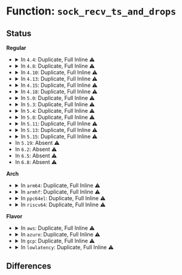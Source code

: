 # Function: <code>sock_recv_ts_and_drops</code>

## Status
<b>Regular</b>
<ul>
<li>
<details>
<summary>In <code>4.4</code>: Duplicate, Full Inline ⚠️</summary>

**Collision:** Static Duplication

**Inline:** Full

**Transformation:** False

**Instances:**

```
In net/ipv4/raw.c (ffffffff817845f8)
Location: include/net/sock.h:2165
Inline: True
Inline callers:
  - net/ipv4/raw.c:raw_recvmsg
```
```
In net/ipv4/udp.c (ffffffff817884c3)
Location: include/net/sock.h:2165
Inline: True
Inline callers:
  - net/ipv4/udp.c:udp_recvmsg
```
```
In net/ipv6/udp.c (ffffffff817e2e52)
Location: include/net/sock.h:2165
Inline: True
Inline callers:
  - net/ipv6/udp.c:udpv6_recvmsg
```
```
In net/ipv6/raw.c (ffffffff817e577e)
Location: include/net/sock.h:2165
Inline: True
Inline callers:
  - net/ipv6/raw.c:rawv6_recvmsg
```
```
In net/packet/af_packet.c (ffffffff8180446f)
Location: include/net/sock.h:2165
Inline: True
Inline callers:
  - net/packet/af_packet.c:packet_recvmsg
```
</details>
</li>
<li>
<details>
<summary>In <code>4.8</code>: Duplicate, Full Inline ⚠️</summary>

**Collision:** Static Duplication

**Inline:** Full

**Transformation:** False

**Instances:**

```
In net/ipv4/raw.c (ffffffff817f1bb8)
Location: include/net/sock.h:2145
Inline: True
Inline callers:
  - net/ipv4/raw.c:raw_recvmsg
```
```
In net/ipv4/udp.c (ffffffff817f5d7d)
Location: include/net/sock.h:2145
Inline: True
Inline callers:
  - net/ipv4/udp.c:udp_recvmsg
```
```
In net/ipv6/udp.c (ffffffff8185131d)
Location: include/net/sock.h:2145
Inline: True
Inline callers:
  - net/ipv6/udp.c:udpv6_recvmsg
```
```
In net/ipv6/raw.c (ffffffff81853a36)
Location: include/net/sock.h:2145
Inline: True
Inline callers:
  - net/ipv6/raw.c:rawv6_recvmsg
```
```
In net/packet/af_packet.c (ffffffff818784e6)
Location: include/net/sock.h:2145
Inline: True
Inline callers:
  - net/packet/af_packet.c:packet_recvmsg
```
</details>
</li>
<li>
<details>
<summary>In <code>4.10</code>: Duplicate, Full Inline ⚠️</summary>

**Collision:** Static Duplication

**Inline:** Full

**Transformation:** False

**Instances:**

```
In net/ipv4/raw.c (ffffffff818229a8)
Location: include/net/sock.h:2212
Inline: True
Inline callers:
  - net/ipv4/raw.c:raw_recvmsg
```
```
In net/ipv4/udp.c (ffffffff818270c2)
Location: include/net/sock.h:2212
Inline: True
Inline callers:
  - net/ipv4/udp.c:udp_recvmsg
```
```
In net/ipv6/udp.c (ffffffff81883170)
Location: include/net/sock.h:2212
Inline: True
Inline callers:
  - net/ipv6/udp.c:udpv6_recvmsg
```
```
In net/ipv6/raw.c (ffffffff81885746)
Location: include/net/sock.h:2212
Inline: True
Inline callers:
  - net/ipv6/raw.c:rawv6_recvmsg
```
```
In net/packet/af_packet.c (ffffffff818acd3c)
Location: include/net/sock.h:2212
Inline: True
Inline callers:
  - net/packet/af_packet.c:packet_recvmsg
```
</details>
</li>
<li>
<details>
<summary>In <code>4.13</code>: Duplicate, Full Inline ⚠️</summary>

**Collision:** Static Duplication

**Inline:** Full

**Transformation:** False

**Instances:**

```
In net/ipv4/raw.c (ffffffff818435df)
Location: include/net/sock.h:2237
Inline: True
Inline callers:
  - net/ipv4/raw.c:raw_recvmsg
```
```
In net/ipv4/udp.c (ffffffff81847208)
Location: include/net/sock.h:2237
Inline: True
Inline callers:
  - net/ipv4/udp.c:udp_recvmsg
```
```
In net/ipv6/udp.c (ffffffff818a7fd7)
Location: include/net/sock.h:2237
Inline: True
Inline callers:
  - net/ipv6/udp.c:udpv6_recvmsg
```
```
In net/ipv6/raw.c (ffffffff818abb0d)
Location: include/net/sock.h:2237
Inline: True
Inline callers:
  - net/ipv6/raw.c:rawv6_recvmsg
```
```
In net/packet/af_packet.c (ffffffff818d5374)
Location: include/net/sock.h:2237
Inline: True
Inline callers:
  - net/packet/af_packet.c:packet_recvmsg
```
</details>
</li>
<li>
<details>
<summary>In <code>4.15</code>: Duplicate, Full Inline ⚠️</summary>

**Collision:** Static Duplication

**Inline:** Full

**Transformation:** False

**Instances:**

```
In net/ipv4/raw.c (ffffffff818c2fbf)
Location: include/net/sock.h:2251
Inline: True
Inline callers:
  - net/ipv4/raw.c:raw_recvmsg
```
```
In net/ipv4/udp.c (ffffffff818c6c68)
Location: include/net/sock.h:2251
Inline: True
Inline callers:
  - net/ipv4/udp.c:udp_recvmsg
```
```
In net/ipv6/udp.c (ffffffff8192aa87)
Location: include/net/sock.h:2251
Inline: True
Inline callers:
  - net/ipv6/udp.c:udpv6_recvmsg
```
```
In net/ipv6/raw.c (ffffffff8192e6cd)
Location: include/net/sock.h:2251
Inline: True
Inline callers:
  - net/ipv6/raw.c:rawv6_recvmsg
```
```
In net/packet/af_packet.c (ffffffff81959e24)
Location: include/net/sock.h:2251
Inline: True
Inline callers:
  - net/packet/af_packet.c:packet_recvmsg
```
</details>
</li>
<li>
<details>
<summary>In <code>4.18</code>: Duplicate, Full Inline ⚠️</summary>

**Collision:** Static Duplication

**Inline:** Full

**Transformation:** False

**Instances:**

```
In net/ipv4/raw.c (ffffffff81918acc)
Location: include/net/sock.h:2258
Inline: True
Inline callers:
  - net/ipv4/raw.c:raw_recvmsg
```
```
In net/ipv4/udp.c (ffffffff8191d318)
Location: include/net/sock.h:2258
Inline: True
Inline callers:
  - net/ipv4/udp.c:udp_recvmsg
```
```
In net/ipv6/udp.c (ffffffff81982da0)
Location: include/net/sock.h:2258
Inline: True
Inline callers:
  - net/ipv6/udp.c:udpv6_recvmsg
```
```
In net/ipv6/raw.c (ffffffff8198765d)
Location: include/net/sock.h:2258
Inline: True
Inline callers:
  - net/ipv6/raw.c:rawv6_recvmsg
```
```
In net/packet/af_packet.c (ffffffff819aef77)
Location: include/net/sock.h:2258
Inline: True
Inline callers:
  - net/packet/af_packet.c:packet_recvmsg
```
</details>
</li>
<li>
<details>
<summary>In <code>5.0</code>: Duplicate, Full Inline ⚠️</summary>

**Collision:** Static Duplication

**Inline:** Full

**Transformation:** False

**Instances:**

```
In net/ipv4/raw.c (ffffffff81947299)
Location: include/net/sock.h:2372
Inline: True
Inline callers:
  - net/ipv4/raw.c:raw_recvmsg
```
```
In net/ipv4/udp.c (ffffffff8194b8c8)
Location: include/net/sock.h:2372
Inline: True
Inline callers:
  - net/ipv4/udp.c:udp_recvmsg
```
```
In net/ipv6/udp.c (ffffffff819b9466)
Location: include/net/sock.h:2372
Inline: True
Inline callers:
  - net/ipv6/udp.c:udpv6_recvmsg
```
```
In net/ipv6/raw.c (ffffffff819bdc6e)
Location: include/net/sock.h:2372
Inline: True
Inline callers:
  - net/ipv6/raw.c:rawv6_recvmsg
```
```
In net/packet/af_packet.c (ffffffff819e5944)
Location: include/net/sock.h:2372
Inline: True
Inline callers:
  - net/packet/af_packet.c:packet_recvmsg
```
</details>
</li>
<li>
<details>
<summary>In <code>5.3</code>: Duplicate, Full Inline ⚠️</summary>

**Collision:** Static Duplication

**Inline:** Full

**Transformation:** False

**Instances:**

```
In net/ipv4/raw.c (ffffffff819ab919)
Location: include/net/sock.h:2378
Inline: True
Inline callers:
  - net/ipv4/raw.c:raw_recvmsg
```
```
In net/ipv4/udp.c (ffffffff819aff9f)
Location: include/net/sock.h:2378
Inline: True
Inline callers:
  - net/ipv4/udp.c:udp_recvmsg
```
```
In net/ipv6/udp.c (ffffffff81a27f43)
Location: include/net/sock.h:2378
Inline: True
Inline callers:
  - net/ipv6/udp.c:udpv6_recvmsg
```
```
In net/ipv6/raw.c (ffffffff81a2c754)
Location: include/net/sock.h:2378
Inline: True
Inline callers:
  - net/ipv6/raw.c:rawv6_recvmsg
```
```
In net/packet/af_packet.c (ffffffff81a55371)
Location: include/net/sock.h:2378
Inline: True
Inline callers:
  - net/packet/af_packet.c:packet_recvmsg
```
</details>
</li>
<li>
<details>
<summary>In <code>5.4</code>: Duplicate, Full Inline ⚠️</summary>

**Collision:** Static Duplication

**Inline:** Full

**Transformation:** False

**Instances:**

```
In net/ipv4/raw.c (ffffffff819e25e9)
Location: include/net/sock.h:2399
Inline: True
Inline callers:
  - net/ipv4/raw.c:raw_recvmsg
```
```
In net/ipv4/udp.c (ffffffff819e6c3c)
Location: include/net/sock.h:2399
Inline: True
Inline callers:
  - net/ipv4/udp.c:udp_recvmsg
```
```
In net/ipv6/udp.c (ffffffff81a5e9ac)
Location: include/net/sock.h:2399
Inline: True
Inline callers:
  - net/ipv6/udp.c:udpv6_recvmsg
```
```
In net/ipv6/raw.c (ffffffff81a63294)
Location: include/net/sock.h:2399
Inline: True
Inline callers:
  - net/ipv6/raw.c:rawv6_recvmsg
```
```
In net/packet/af_packet.c (ffffffff81a8c441)
Location: include/net/sock.h:2399
Inline: True
Inline callers:
  - net/packet/af_packet.c:packet_recvmsg
```
</details>
</li>
<li>
<details>
<summary>In <code>5.8</code>: Duplicate, Full Inline ⚠️</summary>

**Collision:** Static Duplication

**Inline:** Full

**Transformation:** False

**Instances:**

```
In net/ipv4/raw.c (ffffffff81ad0429)
Location: include/net/sock.h:2451
Inline: True
Inline callers:
  - net/ipv4/raw.c:raw_recvmsg
```
```
In net/ipv4/udp.c (ffffffff81ad448a)
Location: include/net/sock.h:2451
Inline: True
Inline callers:
  - net/ipv4/udp.c:udp_recvmsg
```
```
In net/ipv6/udp.c (ffffffff81b57f12)
Location: include/net/sock.h:2451
Inline: True
Inline callers:
  - net/ipv6/udp.c:udpv6_recvmsg
```
```
In net/ipv6/raw.c (ffffffff81b5c1e4)
Location: include/net/sock.h:2451
Inline: True
Inline callers:
  - net/ipv6/raw.c:rawv6_recvmsg
```
```
In net/packet/af_packet.c (ffffffff81b87811)
Location: include/net/sock.h:2451
Inline: True
Inline callers:
  - net/packet/af_packet.c:packet_recvmsg
```
</details>
</li>
<li>
<details>
<summary>In <code>5.11</code>: Duplicate, Full Inline ⚠️</summary>

**Collision:** Static Duplication

**Inline:** Full

**Transformation:** False

**Instances:**

```
In net/ipv4/raw.c (ffffffff81adc439)
Location: include/net/sock.h:2472
Inline: True
Inline callers:
  - net/ipv4/raw.c:raw_recvmsg
```
```
In net/ipv4/udp.c (ffffffff81ae09f1)
Location: include/net/sock.h:2472
Inline: True
Inline callers:
  - net/ipv4/udp.c:udp_recvmsg
```
```
In net/ipv6/udp.c (ffffffff81b665c6)
Location: include/net/sock.h:2472
Inline: True
Inline callers:
  - net/ipv6/udp.c:udpv6_recvmsg
```
```
In net/ipv6/raw.c (ffffffff81b6a8d4)
Location: include/net/sock.h:2472
Inline: True
Inline callers:
  - net/ipv6/raw.c:rawv6_recvmsg
```
```
In net/packet/af_packet.c (ffffffff81b972f1)
Location: include/net/sock.h:2472
Inline: True
Inline callers:
  - net/packet/af_packet.c:packet_recvmsg
```
</details>
</li>
<li>
<details>
<summary>In <code>5.13</code>: Duplicate, Full Inline ⚠️</summary>

**Collision:** Static Duplication

**Inline:** Full

**Transformation:** False

**Instances:**

```
In net/ipv4/raw.c (ffffffff81ac73ab)
Location: include/net/sock.h:2508
Inline: True
Inline callers:
  - net/ipv4/raw.c:raw_recvmsg
```
```
In net/ipv4/udp.c (ffffffff81acca9a)
Location: include/net/sock.h:2508
Inline: True
Inline callers:
  - net/ipv4/udp.c:udp_recvmsg
```
```
In net/ipv6/udp.c (ffffffff81b54747)
Location: include/net/sock.h:2508
Inline: True
Inline callers:
  - net/ipv6/udp.c:udpv6_recvmsg
```
```
In net/ipv6/raw.c (ffffffff81b58e74)
Location: include/net/sock.h:2508
Inline: True
Inline callers:
  - net/ipv6/raw.c:rawv6_recvmsg
```
```
In net/packet/af_packet.c (ffffffff81b862f1)
Location: include/net/sock.h:2508
Inline: True
Inline callers:
  - net/packet/af_packet.c:packet_recvmsg
```
</details>
</li>
<li>
<details>
<summary>In <code>5.15</code>: Duplicate, Full Inline ⚠️</summary>

**Collision:** Static Duplication

**Inline:** Full

**Transformation:** False

**Instances:**

```
In net/ipv4/raw.c (ffffffff81b85bcb)
Location: include/net/sock.h:2567
Inline: True
Inline callers:
  - net/ipv4/raw.c:raw_recvmsg
```
```
In net/ipv4/udp.c (ffffffff81b8b423)
Location: include/net/sock.h:2567
Inline: True
Inline callers:
  - net/ipv4/udp.c:udp_recvmsg
```
```
In net/ipv6/udp.c (ffffffff81c1bbe4)
Location: include/net/sock.h:2567
Inline: True
Inline callers:
  - net/ipv6/udp.c:udpv6_recvmsg
```
```
In net/ipv6/raw.c (ffffffff81c20422)
Location: include/net/sock.h:2567
Inline: True
Inline callers:
  - net/ipv6/raw.c:rawv6_recvmsg
```
```
In net/packet/af_packet.c (ffffffff81c526b1)
Location: include/net/sock.h:2567
Inline: True
Inline callers:
  - net/packet/af_packet.c:packet_recvmsg
```
</details>
</li>
<li>
In <code>5.19</code>: Absent ⚠️
</li>
<li>
In <code>6.2</code>: Absent ⚠️
</li>
<li>
In <code>6.5</code>: Absent ⚠️
</li>
<li>
In <code>6.8</code>: Absent ⚠️
</li>
</ul>
<b>Arch</b>
<ul>
<li>
<details>
<summary>In <code>arm64</code>: Duplicate, Full Inline ⚠️</summary>

**Collision:** Static Duplication

**Inline:** Full

**Transformation:** False

**Instances:**

```
In net/ipv4/raw.c (ffff800010c96454)
Location: include/net/sock.h:2399
Inline: True
Inline callers:
  - net/ipv4/raw.c:raw_recvmsg
```
```
In net/ipv4/udp.c (ffff800010c9d150)
Location: include/net/sock.h:2399
Inline: True
Inline callers:
  - net/ipv4/udp.c:udp_recvmsg
```
```
In net/ipv6/udp.c (ffff800010d25ea0)
Location: include/net/sock.h:2399
Inline: True
Inline callers:
  - net/ipv6/udp.c:udpv6_recvmsg
```
```
In net/ipv6/raw.c (ffff800010d28598)
Location: include/net/sock.h:2399
Inline: True
Inline callers:
  - net/ipv6/raw.c:rawv6_recvmsg
```
```
In net/packet/af_packet.c (ffff800010d57c44)
Location: include/net/sock.h:2399
Inline: True
Inline callers:
  - net/packet/af_packet.c:packet_recvmsg
```
</details>
</li>
<li>
<details>
<summary>In <code>armhf</code>: Duplicate, Full Inline ⚠️</summary>

**Collision:** Static Duplication

**Inline:** Full

**Transformation:** False

**Instances:**

```
In net/ipv4/raw.c (c0da56e8)
Location: include/net/sock.h:2399
Inline: True
Inline callers:
  - net/ipv4/raw.c:raw_recvmsg
```
```
In net/ipv4/udp.c (c0daa6cc)
Location: include/net/sock.h:2399
Inline: True
Inline callers:
  - net/ipv4/udp.c:udp_recvmsg
```
```
In net/ipv6/udp.c (c0e2a2cc)
Location: include/net/sock.h:2399
Inline: True
Inline callers:
  - net/ipv6/udp.c:udpv6_recvmsg
```
```
In net/ipv6/raw.c (c0e2d674)
Location: include/net/sock.h:2399
Inline: True
Inline callers:
  - net/ipv6/raw.c:rawv6_recvmsg
```
```
In net/packet/af_packet.c (c0e59bac)
Location: include/net/sock.h:2399
Inline: True
Inline callers:
  - net/packet/af_packet.c:packet_recvmsg
```
</details>
</li>
<li>
<details>
<summary>In <code>ppc64el</code>: Duplicate, Full Inline ⚠️</summary>

**Collision:** Static Duplication

**Inline:** Full

**Transformation:** False

**Instances:**

```
In net/ipv4/raw.c (c000000000da7d50)
Location: include/net/sock.h:2399
Inline: True
Inline callers:
  - net/ipv4/raw.c:raw_recvmsg
```
```
In net/ipv4/udp.c (c000000000dac2b8)
Location: include/net/sock.h:2399
Inline: True
Inline callers:
  - net/ipv4/udp.c:udp_recvmsg
```
```
In net/ipv6/udp.c (c000000000e53c08)
Location: include/net/sock.h:2399
Inline: True
Inline callers:
  - net/ipv6/udp.c:udpv6_recvmsg
```
```
In net/ipv6/raw.c (c000000000e59954)
Location: include/net/sock.h:2399
Inline: True
Inline callers:
  - net/ipv6/raw.c:rawv6_recvmsg
```
```
In net/packet/af_packet.c (c000000000e92cdc)
Location: include/net/sock.h:2399
Inline: True
Inline callers:
  - net/packet/af_packet.c:packet_recvmsg
```
</details>
</li>
<li>
<details>
<summary>In <code>riscv64</code>: Duplicate, Full Inline ⚠️</summary>

**Collision:** Static Duplication

**Inline:** Full

**Transformation:** False

**Instances:**

```
In net/ipv4/raw.c (ffffffe0007f5668)
Location: include/net/sock.h:2399
Inline: True
Inline callers:
  - net/ipv4/raw.c:raw_recvmsg
```
```
In net/ipv4/udp.c (ffffffe0007f91d6)
Location: include/net/sock.h:2399
Inline: True
Inline callers:
  - net/ipv4/udp.c:udp_recvmsg
```
```
In net/ipv6/udp.c (ffffffe000865222)
Location: include/net/sock.h:2399
Inline: True
Inline callers:
  - net/ipv6/udp.c:udpv6_recvmsg
```
```
In net/ipv6/raw.c (ffffffe000869e22)
Location: include/net/sock.h:2399
Inline: True
Inline callers:
  - net/ipv6/raw.c:rawv6_recvmsg
```
```
In net/packet/af_packet.c (ffffffe00088f8fe)
Location: include/net/sock.h:2399
Inline: True
Inline callers:
  - net/packet/af_packet.c:packet_recvmsg
```
</details>
</li>
</ul>
<b>Flavor</b>
<ul>
<li>
<details>
<summary>In <code>aws</code>: Duplicate, Full Inline ⚠️</summary>

**Collision:** Static Duplication

**Inline:** Full

**Transformation:** False

**Instances:**

```
In net/ipv4/raw.c (ffffffff81982459)
Location: include/net/sock.h:2399
Inline: True
Inline callers:
  - net/ipv4/raw.c:raw_recvmsg
```
```
In net/ipv4/udp.c (ffffffff81986aac)
Location: include/net/sock.h:2399
Inline: True
Inline callers:
  - net/ipv4/udp.c:udp_recvmsg
```
```
In net/ipv6/udp.c (ffffffff819fe03c)
Location: include/net/sock.h:2399
Inline: True
Inline callers:
  - net/ipv6/udp.c:udpv6_recvmsg
```
```
In net/ipv6/raw.c (ffffffff81a02924)
Location: include/net/sock.h:2399
Inline: True
Inline callers:
  - net/ipv6/raw.c:rawv6_recvmsg
```
```
In net/packet/af_packet.c (ffffffff81a2bad1)
Location: include/net/sock.h:2399
Inline: True
Inline callers:
  - net/packet/af_packet.c:packet_recvmsg
```
</details>
</li>
<li>
<details>
<summary>In <code>azure</code>: Duplicate, Full Inline ⚠️</summary>

**Collision:** Static Duplication

**Inline:** Full

**Transformation:** False

**Instances:**

```
In net/ipv4/raw.c (ffffffff8193bf19)
Location: include/net/sock.h:2399
Inline: True
Inline callers:
  - net/ipv4/raw.c:raw_recvmsg
```
```
In net/ipv4/udp.c (ffffffff8194056c)
Location: include/net/sock.h:2399
Inline: True
Inline callers:
  - net/ipv4/udp.c:udp_recvmsg
```
```
In net/ipv6/udp.c (ffffffff819badfc)
Location: include/net/sock.h:2399
Inline: True
Inline callers:
  - net/ipv6/udp.c:udpv6_recvmsg
```
```
In net/ipv6/raw.c (ffffffff819bf6e4)
Location: include/net/sock.h:2399
Inline: True
Inline callers:
  - net/ipv6/raw.c:rawv6_recvmsg
```
```
In net/packet/af_packet.c (ffffffff819e8cc1)
Location: include/net/sock.h:2399
Inline: True
Inline callers:
  - net/packet/af_packet.c:packet_recvmsg
```
</details>
</li>
<li>
<details>
<summary>In <code>gcp</code>: Duplicate, Full Inline ⚠️</summary>

**Collision:** Static Duplication

**Inline:** Full

**Transformation:** False

**Instances:**

```
In net/ipv4/raw.c (ffffffff819ecc29)
Location: include/net/sock.h:2399
Inline: True
Inline callers:
  - net/ipv4/raw.c:raw_recvmsg
```
```
In net/ipv4/udp.c (ffffffff819f127c)
Location: include/net/sock.h:2399
Inline: True
Inline callers:
  - net/ipv4/udp.c:udp_recvmsg
```
```
In net/ipv6/udp.c (ffffffff81a68abc)
Location: include/net/sock.h:2399
Inline: True
Inline callers:
  - net/ipv6/udp.c:udpv6_recvmsg
```
```
In net/ipv6/raw.c (ffffffff81a6d3a4)
Location: include/net/sock.h:2399
Inline: True
Inline callers:
  - net/ipv6/raw.c:rawv6_recvmsg
```
```
In net/packet/af_packet.c (ffffffff81a97681)
Location: include/net/sock.h:2399
Inline: True
Inline callers:
  - net/packet/af_packet.c:packet_recvmsg
```
</details>
</li>
<li>
<details>
<summary>In <code>lowlatency</code>: Duplicate, Full Inline ⚠️</summary>

**Collision:** Static Duplication

**Inline:** Full

**Transformation:** False

**Instances:**

```
In net/ipv4/raw.c (ffffffff819f6b19)
Location: include/net/sock.h:2399
Inline: True
Inline callers:
  - net/ipv4/raw.c:raw_recvmsg
```
```
In net/ipv4/udp.c (ffffffff819faf5c)
Location: include/net/sock.h:2399
Inline: True
Inline callers:
  - net/ipv4/udp.c:udp_recvmsg
```
```
In net/ipv6/udp.c (ffffffff81a750a7)
Location: include/net/sock.h:2399
Inline: True
Inline callers:
  - net/ipv6/udp.c:udpv6_recvmsg
```
```
In net/ipv6/raw.c (ffffffff81a799c4)
Location: include/net/sock.h:2399
Inline: True
Inline callers:
  - net/ipv6/raw.c:rawv6_recvmsg
```
```
In net/packet/af_packet.c (ffffffff81aa3fa1)
Location: include/net/sock.h:2399
Inline: True
Inline callers:
  - net/packet/af_packet.c:packet_recvmsg
```
</details>
</li>
</ul>

## Differences
